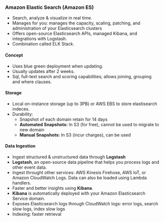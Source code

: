 ### Amazon Elastic Search (Amazon ES)

- Search, analyze & visualize in real time.
- Manages for you: manages the capacity, scaling, patching, and administration of your Elasticsearch clusters
- Offers open-source Elasticsearch APIs, managed Kibana, and integrations with Logstash.
- Combination called ELK Stack.

#### Concept

- Uses blue green deployment when updating.
- Usually updates after 2 weeks.
- Sql, full-text search and scoring capabilities; allows joining, grouping and where clauses.

#### Storage

- Local on-instance storage (up to 3PB) or AWS EBS to store elastisearch indeces.
- Durability: 
  - Snapshot of each domain retain for 14 days
  - **Automated Snapshots:** In S3 (for free), cannot be used to migrate to new domain
  - **Manual Snapshots:** In S3 (incur charges), can be used

#### Data Ingestion

- Ingest structured & unstructured data through **Logstash**
- **Logstash**, an open-source data pipeline that helps you process logs and other event data.
- Ingest throught other services: AWS Kinesis Firehose, AWS IoT, or Amazon CloudWatch Logs. Data can also be loaded using Lambda handlers.
- Faster and better insights using **Kibana**.
- **Kibana** is automatically deployed with your Amazon Elasticsearch Service domain.
- Exposes Elasticsearch logs through CloudWatch logs: error logs, search slow logs, index slow logs
- Indexing: faster retrieval

